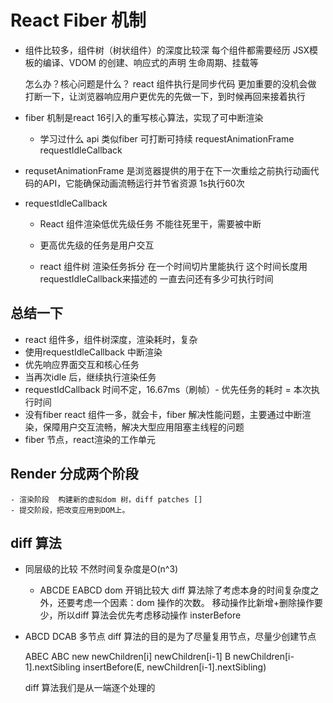 # React Fiber 机制

- 组件比较多，组件树（树状组件）的深度比较深
    每个组件都需要经历 JSX模板的编译、VDOM 的创建、响应式的声明
    生命周期、挂载等

    怎么办？核心问题是什么？
    react 组件执行是同步代码  更加重要的没机会做
    打断一下，让浏览器响应用户更优先的先做一下，到时候再回来接着执行

- fiber 机制是react 16引入的重写核心算法，实现了可中断渲染

    - 学习过什么 api 类似fiber
        可打断可持续 
        requestAnimationFrame 
        requestIdleCallback

- requsetAnimationFrame
    是浏览器提供的用于在下一次重绘之前执行动画代码的API，它能确保动画流畅运行并节省资源
    1s执行60次

- requestIdleCallback
    - React 组件渲染低优先级任务
        不能往死里干，需要被中断
    - 更高优先级的任务是用户交互

    - react 组件树 渲染任务拆分
        在一个时间切片里能执行
        这个时间长度用requestIdleCallback来描述的
        一直去问还有多少可执行时间

## 总结一下
- react 组件多，组件树深度，渲染耗时，复杂
- 使用requestIdleCallback 中断渲染
- 优先响应界面交互和核心任务
- 当再次idle 后，继续执行渲染任务
- requestIdCallback 时间不定，16.67ms（刷帧）- 优先任务的耗时 = 本次执行时间
- 没有fiber react 组件一多，就会卡，fiber 解决性能问题，主要通过中断渲染，保障用户交互流畅，解决大型应用阻塞主线程的问题
- fiber 节点，react渲染的工作单元

## Render 分成两个阶段
    - 渲染阶段  构建新的虚拟dom 树，diff patches []
    - 提交阶段，把改变应用到DOM上。

## diff 算法
- 同层级的比较 不然时间复杂度是O(n^3)
    - ABCDE  EABCD
    dom 开销比较大
    diff 算法除了考虑本身的时间复杂度之外，还要考虑一个因素：dom 操作的次数。
    移动操作比新增+删除操作要少，所以diff 算法会优先考虑移动操作
    insterBefore
- ABCD  DCAB
    多节点 diff 算法的目的是为了尽量复用节点，尽量少创建节点

    ABEC   ABC
     new  newChildren[i]
     newChildren[i-1] B
     newChildren[i-1].nextSibling 
     insertBefore(E, newChildren[i-1].nextSibling)

     diff 算法我们是从一端逐个处理的